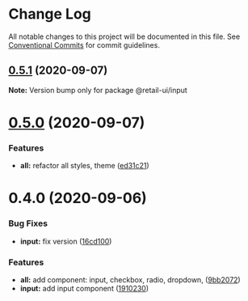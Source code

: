 # Change Log

All notable changes to this project will be documented in this file.
See [Conventional Commits](https://conventionalcommits.org) for commit guidelines.

## [0.5.1](https://github.com/sondh0127/retail-ui/compare/@retail-ui/input@0.5.0...@retail-ui/input@0.5.1) (2020-09-07)

**Note:** Version bump only for package @retail-ui/input

# [0.5.0](https://github.com/sondh0127/retail-ui/compare/@retail-ui/input@0.4.0...@retail-ui/input@0.5.0) (2020-09-07)

### Features

- **all:** refactor all styles, theme ([ed31c21](https://github.com/sondh0127/retail-ui/commit/ed31c219cd925c3f8340066f504f2527a9e911bf))

# 0.4.0 (2020-09-06)

### Bug Fixes

- **input:** fix version ([16cd100](https://github.com/sondh0127/retail-ui/commit/16cd100506636353ddd7a1c8853602fcef7321ce))

### Features

- **all:** add component: input, checkbox, radio, dropdown, ([9bb2072](https://github.com/sondh0127/retail-ui/commit/9bb20727be7df99d8fcbfe6dba2b8e225111eb91))
- **input:** add input component ([1910230](https://github.com/sondh0127/retail-ui/commit/191023061b0bfbe49fe51797ed1cab65b88511ee))
